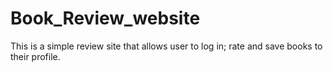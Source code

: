 # Book_Review_website
This is a simple review site that allows user to log in; rate and save books to their profile.
